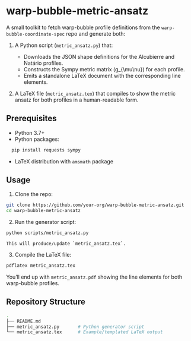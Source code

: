 # warp-bubble-metric-ansatz

A small toolkit to fetch warp-bubble profile definitions from the `warp-bubble-coordinate-spec` repo and generate both:

1. A Python script (`metric_ansatz.py`) that:
   - Downloads the JSON shape definitions for the Alcubierre and Natário profiles.
   - Constructs the Sympy metric matrix \(g_{\mu\nu}\) for each profile.
   - Emits a standalone LaTeX document with the corresponding line elements.

2. A LaTeX file (`metric_ansatz.tex`) that compiles to show the metric ansatz for both profiles in a human-readable form.

## Prerequisites

- Python 3.7+
- Python packages:
```bash
  pip install requests sympy
```

-   LaTeX distribution with `amsmath` package
    

## Usage

1.  Clone the repo:
    
```bash
git clone https://github.com/your-org/warp-bubble-metric-ansatz.git
cd warp-bubble-metric-ansatz
```
    
2.  Run the generator script:
    
```bash
python scripts/metric_ansatz.py
```
    
    This will produce/update `metric_ansatz.tex`.
    
3.  Compile the LaTeX file:
    
```bash
pdflatex metric_ansatz.tex
```
    

You’ll end up with `metric_ansatz.pdf` showing the line elements for both warp-bubble profiles.

## Repository Structure

```bash
.
├── README.md
├── metric_ansatz.py       # Python generator script
└── metric_ansatz.tex      # Example/templated LaTeX output
```
